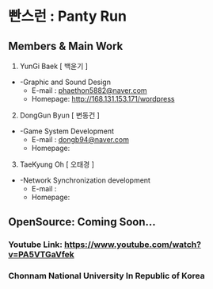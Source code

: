 # 빤스런 : Panty Run

## Members & Main Work
1. YunGi Baek [ 백윤기 ]
+ -Graphic and Sound Design
  + E-mail  : phaethon5882@naver.com
  + Homepage: http://168.131.153.171/wordpress

2. DongGun Byun [ 변동건 ]
+ -Game System Development
  + E-mail  : dongb94@naver.com
  + Homepage:

3. TaeKyung Oh [ 오태경 ]
+ -Network Synchronization development
  + E-mail  : 
  + Homepage:


## OpenSource: Coming Soon... 
### Youtube Link: https://www.youtube.com/watch?v=PA5VTGaVfek
### Chonnam National University In Republic of Korea

